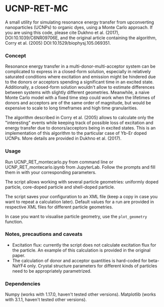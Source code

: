# UCNP-RET-MC
A small utility for simulating resonance energy transfer from upconverting nanoparticles (UCNPs) to organic dyes, using a Monte Carlo approach. If you are using this code, please cite Dukhno et al. (2017), DOI:10.1039/C6NR09706E, and the original article containing the algorithm, Corry et al. (2005) DOI:10.1529/biophysj.105.069351.

### Concept
Resonance energy transfer in a multi-donor-multi-acceptor system can be complicated to express in a closed-form solution, especially in relatively saturated conditions where excitation and emission might be hindered due to the donors or acceptors spending a significant time in an excited state. Additionally, a closed-form solution wouldn't allow to estimate differences between systems with slightly different geometries. Meanwhile, a naive Monte Carlo model with a fixed time step could work when the lifetimes of donors and acceptors are of the same order of magnitude, but would be expensive to scale to long timeframes and high time granularities.

The algorithm described in Corry et al. (2005) allows to calculate only the "interesting" events while keeping track of possible loss of excitation and energy transfer due to donors/acceptors being in excited states.
This is an implementation of this algorithm to the particular case of Yb-Er doped UCNPs. More details are provided in Dukhno et al. (2017).

### Usage
Run UCNP_RET_montecarlo.py from command line or UCNP_RET_montecarlo.ipynb from JupyterLab. Follow the prompts and fill them in with your corresponding parameters. 

The script allows working with several particle geometries: uniformly doped particle, core-doped particle and shell-doped particle. 

The script saves your configuration to an XML file (keep a copy in case you want to repeat a calculation later). Default values for  a run are provided in respective XML files for different particle geometries.

In case you want to visualise particle geometry, use the `plot_geometry` function.

### Notes, precautions and caveats 
- Excitation flux: currently the script does not calculate excitation flux for the particle. An example of this calculation is provided in the original paper.
- The calculation of donor and acceptor quantities is hard-coded for beta-NaYF4 only. Crystal structure parameters for different kinds of particles need to be appropriately parametrized.

### Dependencies
Numpy (works with 1.17.0, haven't tested other versions).
Matplotlib (works with 3.1.1, haven't tested other versions).
